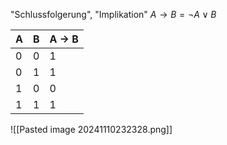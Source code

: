 "Schlussfolgerung", "Implikation"
$A \rightarrow B = \lnot A \lor B$

| A   | B   | A → B |
| --- | --- | ----- |
| 0   | 0   | 1     |
| 0   | 1   | 1     |
| 1   | 0   | 0     |
| 1   | 1   | 1     |

![[Pasted image 20241110232328.png]]
